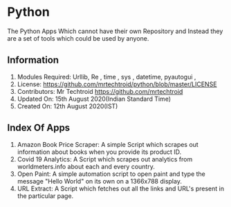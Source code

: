 # Python
The Python Apps Which cannot have their own Repository and Instead they are a set of tools which could be used by anyone.
## Information
1. Modules Required: Urllib, Re , time , sys , datetime, pyautogui , 
2. License:  https://github.com/mrtechtroid/python/blob/master/LICENSE
3. Contributors: Mr Techtroid https://github.com/mrtechtroid
4. Updated On: 15th August 2020(Indian Standard Time)
5. Created On: 12th August 2020(IST)
## Index Of Apps
1. Amazon Book Price Scraper: A simple Script which scrapes out information about books when you provide its product ID.
2. Covid 19 Analytics: A Script which scrapes out analytics from worldmeters.info about each and every country.
3. Open Paint: A simple automation script to open paint and type the message "Hello World" on its own on a 1366x788 display.
4. URL Extract: A Script which fetches out all the links and URL's present in the particular page.
